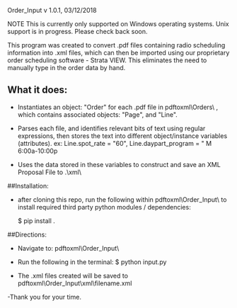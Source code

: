 Order_Input
v 1.0.1, 03/12/2018

NOTE
This is currently only supported on Windows operating systems. Unix support is in progress. Please check back soon.

This program was created to convert .pdf files containing radio scheduling information into .xml files, which can then be imported using our proprietary order scheduling software - Strata VIEW.
This eliminates the need to manually type in the order data by hand.


## What it does:
- Instantiates an object: "Order"  for each .pdf file in pdftoxml\\Orders\\ , which contains associated objects: "Page", and "Line".

- Parses each file, and identifies relevant bits of text using regular expressions, then stores the text into different object/instance variables (attributes).
	ex:
		Line.spot_rate = "60",
		Line.daypart_program = " M 6:00a-10:00p

- Uses the data stored in these variables to construct and save an XML Proposal File to .\\xml\\ 


##Installation:
- after cloning this repo, run the following within pdftoxml\\Order_Input\\ to install required third party python modules / dependencies:

	$ pip install .

##Directions:

- Navigate to:
	pdftoxml\\Order_Input\\
	
- Run the following in the terminal:
		$ python input.py
		
- The .xml files created will be saved to pdftoxml\\Order_Input\\xml\\filename.xml

-Thank you for your time. 
 

